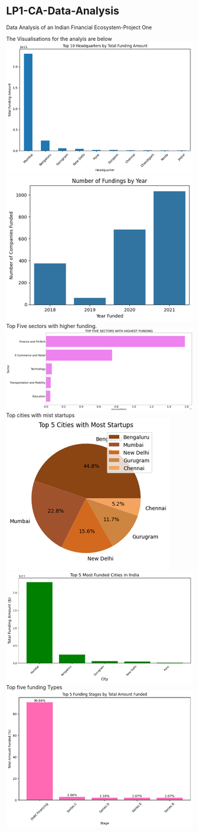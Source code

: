 # LP1-CA-Data-Analysis
Data Analysis of an Indian Financial Ecosystem-Project One

The Visualisations for the analyis are below
![alt text](image-2.png)
![alt text](image-3.png)
Top Five sectors with higher funding. ![alt text](image-4.png)
Top cities with mist startups![](image-5.png)
![alt text](image-6.png)
Top five funding Types ![alt text](image-7.png)